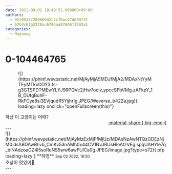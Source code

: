```yaml
---
date: 2022-09-02 18:49:52.099000+09:00
authors:
  - 9519532728960942c2c70ac47dd99f3f
  - 67b4c6fb2220ac6705aa97046f3503a1
categories:
  - Hayoung
---
```


# 0-104464765

<div class="post-container" markdown="1">
<div class="content-container md-sidebar__scrollwrap" markdown="1">


<figure markdown="1">
![](https://phinf.wevpstatic.net/MjAyMjA5MDJfMjA2/MDAxNjYyMTEyMTkxODY3.fs-g3GTSPDTMEwYLYJ9RPQVc2jHw7ocIv_ypccSFbVMg.zAFkpY_1B_DUtgBuhF-RkFCye8si3EVjqudR5YijhrIg.JPEG/Weverse_b422a.jpg){ loading=lazy onclick="openFullscreen(this)"}
</figure>
하냥 이 고양이는 어때?

</div>
</div>

<div style="text-align: right;" markdown="1">
<a href="https://weverse.io/fromis9/fanpost/0-104464765" style="text-align: right;">:material-share:{.big-emoji}</a>
</div>
---

<div class="comments-container md-sidebar__scrollwrap" markdown="1">
<div class="comment" markdown="1">
<div class='id-container' markdown="1">
![](https://phinf.wevpstatic.net/MjAyMzExMjFfMjUz/MDAxNzAwNTQzODEzNjM0.dsABDAwBLvb_CmKv53nAMh0x44CV1NvJRUsHloAtzVEg.spqUAHYle7q_biNAdzoaGZ4l5soReNS5ww6awFUlCa0g.JPEG/image.jpg?type=s72){ pfp loading=lazy }
**<span class="artist">하영</span>** <small>Sep 02 2022, 18:50</small><br>
</div>
<div class='comment-body' markdown="1">
호냥이 멋있어🐅
</div>
</div>
</div>
---
